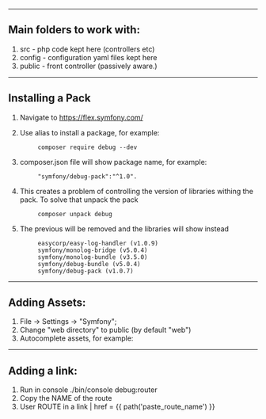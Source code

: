 -------------------------
Main folders to work with: 
-------------------------
1. src - php code kept here (controllers etc)
2. config - configuration yaml files kept here
3. public - front controller (passively aware.)

-------------------------
Installing a Pack
-------------------------
1. Navigate to https://flex.symfony.com/
2. Use alias to install a package, for example:
            
            composer require debug --dev
            
3. composer.json file will show package name, for example:
            
            "symfony/debug-pack":"^1.0".
            
4. This creates a problem of controlling the version of libraries withing the pack. To solve that unpack the pack

            composer unpack debug
            
5. The previous will be removed and the libraries will show instead

            easycorp/easy-log-handler (v1.0.9)
            symfony/monolog-bridge (v5.0.4)
            symfony/monolog-bundle (v3.5.0)
            symfony/debug-bundle (v5.0.4)
            symfony/debug-pack (v1.0.7)

-------------------------
Adding Assets:
-------------------------
1. File -> Settings -> "Symfony";
2. Change "web directory" to public (by default "web")
3. Autocomplete assets, for example: 
<link rel="stylesheet" href="/css/font.... and autocomplete.
4. Assets will be added automatically like so:
<link rel="stylesheet" href="{{ asset('css/font-awesome.css') }}">

-------------------------
Adding a link:
-------------------------
1. Run in console ./bin/console debug:router
2. Copy the NAME of the route
3. User ROUTE in a link | href = {{ path('paste_route_name') }}
